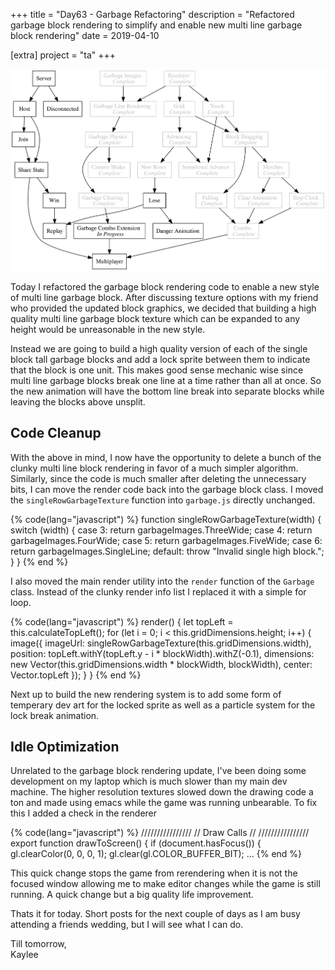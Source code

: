 +++
title = "Day63 - Garbage Refactoring"
description = "Refactored garbage block rendering to simplify and enable new multi line garbage block rendering"
date = 2019-04-10

[extra]
project = "ta"
+++

![Todo](./todo.svg)

Today I refactored the garbage block rendering code to enable a new style of
multi line garbage block. After discussing texture options with my friend who
provided the updated block graphics, we decided that building a high quality
multi line garbage block texture which can be expanded to any height would be
unreasonable in the new style. 

Instead we are going to build a high quality version of each of the single block
tall garbage blocks and add a lock sprite between them to indicate that the
block is one unit. This makes good sense mechanic wise since multi line garbage
blocks break one line at a time rather than all at once. So the new animation
will have the bottom line break into separate blocks while leaving the blocks
above unsplit.

## Code Cleanup

With the above in mind, I now have the opportunity to delete a bunch of the
clunky multi line block rendering in favor of a much simpler algorithm.
Similarly, since the code is much smaller after deleting the unnecessary bits, I
can move the render code back into the garbage block class. I moved the
`singleRowGarbageTexture` function into `garbage.js` directly unchanged.

{% code(lang="javascript") %}
function singleRowGarbageTexture(width) {
  switch (width) {
  case 3:
    return garbageImages.ThreeWide;
  case 4:
    return garbageImages.FourWide;
  case 5:
    return garbageImages.FiveWide;
  case 6:
    return garbageImages.SingleLine;
  default:
    throw "Invalid single high block.";
  }
}
{% end %}

I also moved the main render utility into the `render` function of the `Garbage`
class. Instead of the clunky render info list I replaced it with a simple for
loop.

{% code(lang="javascript") %}
render() {
  let topLeft = this.calculateTopLeft();
  for (let i = 0; i < this.gridDimensions.height; i++) {
    image({
      imageUrl: singleRowGarbageTexture(this.gridDimensions.width),
      position: topLeft.withY(topLeft.y - i * blockWidth).withZ(-0.1),
      dimensions: new Vector(this.gridDimensions.width * blockWidth, blockWidth),
      center: Vector.topLeft
    });
  }
}
{% end %}

Next up to build the new rendering system is to add some form of temperary dev
art for the locked sprite as well as a particle system for the lock break
animation.

## Idle Optimization

Unrelated to the garbage block rendering update, I've been doing some
development on my laptop which is much slower than my main dev machine. The
higher resolution textures slowed down the drawing code a ton and made using
emacs while the game was running unbearable. To fix this I added a check in the
renderer

{% code(lang="javascript") %}
////////////////
// Draw Calls //
////////////////
export function drawToScreen() {
  if (document.hasFocus()) {
    gl.clearColor(0, 0, 0, 1);
    gl.clear(gl.COLOR_BUFFER_BIT);
    ...
{% end %}

This quick change stops the game from rerendering when it is not the focused
window allowing me to make editor changes while the game is still running. A
quick change but a big quality life improvement.

Thats it for today. Short posts for the next couple of days as I am busy
attending a friends wedding, but I will see what I can do.

Till tomorrow,  
Kaylee
